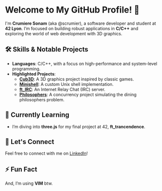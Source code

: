 # Welcome to My GitHub Profile! 👋

I'm **Crumiere Sonam** (aka @scrumier), a software developer and student at **42 Lyon**. I’m focused on building robust applications in **C/C++** and exploring the world of web development with 3D graphics.

## 🛠 Skills & Notable Projects
- **Languages**: C/C++, with a focus on high-performance and system-level programming.
- **Highlighted Projects**:
  - [**Cub3D**](https://github.com/scrumier/cub3d): A 3D graphics project inspired by classic games.
  - [**Minishell**](https://github.com/scrumier/minishell): A custom Unix shell implementation.
  - [**ft_IRC**](https://github.com/scrumier/ft_irc): An Internet Relay Chat (IRC) server.
  - [**Philosophers**](https://github.com/scrumier/philosophers): A concurrency project simulating the dining philosophers problem.

## 🌱 Currently Learning
- I’m diving into **three.js** for my final project at 42, **ft_trancendence**.

## 🔗 Let's Connect
Feel free to connect with me on [LinkedIn](https://www.linkedin.com/in/sonam-crumiere/)!

## ⚡ Fun Fact
And, I’m using **VIM** btw.

<!--
scrumier/scrumier is a ✨ special ✨ repository because its `README.md` (this file) appears on your GitHub profile.
--->
